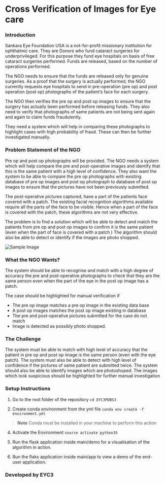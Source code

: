 # Cross Verification of Images for Eye care

### Introduction
Sankara Eye Foundation USA is a not-for-profit missionary institution for ophthalmic care. They are Donors who fund cataract surgeries for underprivileged. For this purpose they fund eye hospitals on basis of free cataract surgeries performed. Funds are released, based on the number of operations performed. 

The NGO needs to ensure that the funds are released only for genuine surgeries. As a proof that the surgery is actually performed, the NGO currently requests eye hospitals to send in pre-operation (pre op) and post operation (post op) photographs of the patient’s face for each surgery.

The NGO then verifies the pre op and post op images to ensure that the surgery has actually been performed before releasing funds. They also need to verify that photographs of same patients are not being sent again and again to claim funds fraudulently.

They need a system which will help in comparing these photographs to highlight cases with high probability of fraud. These can then be further investigated manually.

### Problem Statement of the NGO

Pre op and post op photographs will be provided. The NGO needs a system which will help compare the pre and post-operative images and identify that this is the same patient with a high level of confidence. They also want the system to be able to compare the pre op photographs with existing database of pre op images and post op photograph to database of post op images to ensure that the pictures have not been previously submitted.

The post-operative pictures captured, have a part of the patients face covered with a patch. The existing facial recognition algorithms available require all the parts of the face to be visible. Hence when a part of the face is covered with the patch, these algorithms are not very effective.

The problem is to find a solution which will be able to detect and match the patients from pre op and post op images to confirm it is the same patient (even when the part of face is covered with a patch )
The algorithm should also be able to detect or identify if the images are photo shopped.

![Sample Image](http://deepblue.co.in/wp-content/uploads/2017/08/Cross-Verification-example.jpg)

### What the NGO Wants?

The system should be able to recognise and match with a high degree of accuracy the pre and post-operative photographs to check that they are the same person even when the part of the eye in the post op image has a patch.

The case should be highlighted for manual verification if
* The pre op image matches a pre op image in the existing data base
* A post op images matches the post op image existing in database
* The pre and post-operative pictures submitted for the case do not match
* Image is detected as possibly photo shopped.

### The Challenge

The system must be able to match with high level of accuracy that the patient in pre op and post op image is the same person (even with the eye patch). The system must also be able to detect with high level of confidence if the pictures of same patient are submitted twice. The system should also be able to identify images which are photoshoped. The images which look suspicious should be highlighted for further manual investigation

### Setup Instructions

1. Go to the root folder of the repository
`cd EYC3PDBS3`

2. Create conda environment from the yml file
`conda env create -f environment.yml`

> **Note**
> Conda must be installed in your machine to perform this action

4. Activate the Environment
`source activate python35`

5. Run the flask application inside main/demo for a visualisation of the algorithm in action.

6. Run the flaks application inside main/app to view a demo of the end-user application.

### Developed by EYC3

